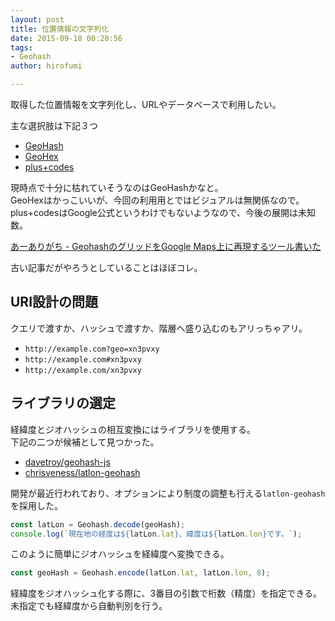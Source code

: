 ```yaml
---
layout: post
title: 位置情報の文字列化
date: 2015-09-18 00:20:56
tags:
- Geohash
author: hirofumi

---
```

取得した位置情報を文字列化し、URLやデータベースで利用したい。

主な選択肢は下記３つ

-   [GeoHash](http://geohash.org/)
-   [GeoHex](http://geogames.net/labs/geohex)
-   [plus+codes](https://plus.codes/)

現時点で十分に枯れていそうなのはGeoHashかなと。  
GeoHexはかっこいいが、今回の利用用とではビジュアルは無関係なので。  
plus+codesはGoogle公式というわけでもないようなので、今後の展開は未知数。

[あーありがち - GeohashのグリッドをGoogle Maps上に再現するツール書いた](http://aligach.net/diary/20100821.html)

古い記事だがやろうとしていることはほぼコレ。

## URI設計の問題

クエリで渡すか、ハッシュで渡すか、階層へ盛り込むのもアリっちゃアリ。

-   `http://example.com?geo=xn3pvxy`
-   `http://example.com#xn3pvxy`
-   `http://example.com/xn3pvxy`

## ライブラリの選定

経緯度とジオハッシュの相互変換にはライブラリを使用する。  
下記の二つが候補として見つかった。

-   [davetroy/geohash-js](https://github.com/davetroy/geohash-js)
-   [chrisveness/latlon-geohash](https://github.com/chrisveness/latlon-geohash)

開発が最近行われており、オプションにより制度の調整も行える`latlon-geohash`を採用した。

```javascript
const latLon = Geohash.decode(geoHash);
console.log(`現在地の経度は${latLon.lat}、緯度は${latLon.lon}です。`);
```

このように簡単にジオハッシュを経緯度へ変換できる。

```javascript
const geoHash = Geohash.encode(latLon.lat, latLon.lon, 8);
```

経緯度をジオハッシュ化する際に、3番目の引数で桁数（精度）を指定できる。  
未指定でも経緯度から自動判別を行う。